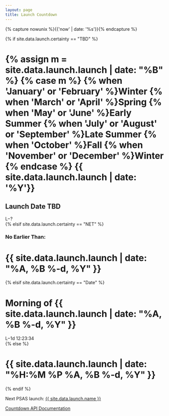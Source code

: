 ```yaml
---
layout: page
title: Launch Countdown
---
```

{% capture nowunix %}{{'now' | date: '%s'}}{% endcapture %}

<div>

{% if site.data.launch.certainty == "TBD" %}
  <h1>
    {% assign m = site.data.launch.launch | date: "%B" %}
    {% case m %}
      {% when 'January' or 'February' %}Winter
      {% when 'March' or 'April' %}Spring
      {% when 'May' or 'June' %}Early Summer
      {% when 'July' or 'August' or 'September' %}Late Summer
      {% when 'October' %}Fall
      {% when 'November' or 'December' %}Winter
      {% endcase %}
    {{ site.data.launch.launch | date: '%Y'}}</h1>
  <h2 class="warning">Launch Date TBD</h2>
  <div id="countdown">
    <span id="launch" class="count-decoration">L</span><span id="minus" class="count-decoration">&minus;</span><span>?</span>
  </div>
{% elsif site.data.launch.certainty == "NET" %}
  <h3>No Earlier Than:</h3>
  <h1>{{ site.data.launch.launch | date: "%A, %B %-d, %Y" }}</h1>
{% elsif site.data.launch.certainty == "Date" %}
  <h1>Morning of {{ site.data.launch.launch | date: "%A, %B %-d, %Y" }}</h1>
  <div id="countdown">
    <span id="launch" class="count-decoration">L</span><span id="minus" class="count-decoration">&minus;</span><span>1d 12:23:34</span>
  </div>
{% else %}
  <h1>{{ site.data.launch.launch | date: "%H:%M %P %A, %B %-d, %Y" }}</h1>
{% endif %}
</div>

Next PSAS launch: <a href="{{ site.data.launch.link }}">{{ site.data.launch.name }}</a>

[Countdown API Documentation](docs)
